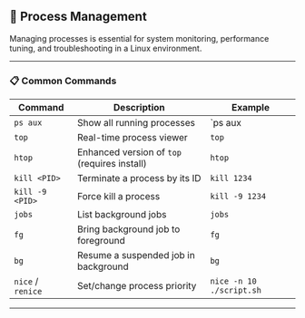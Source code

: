 ## 🧠 Process Management

Managing processes is essential for system monitoring, performance tuning, and troubleshooting in a Linux environment.

---

### 📋 Common Commands

| Command               | Description                              | Example                              |
|------------------------|------------------------------------------|--------------------------------------|
| `ps aux`              | Show all running processes                | `ps aux | grep nginx`                |
| `top`                 | Real-time process viewer                  | `top`                                |
| `htop`                | Enhanced version of `top` (requires install) | `htop`                           |
| `kill <PID>`          | Terminate a process by its ID             | `kill 1234`                          |
| `kill -9 <PID>`       | Force kill a process                      | `kill -9 1234`                       |
| `jobs`                | List background jobs                      | `jobs`                               |
| `fg`                  | Bring background job to foreground        | `fg`                                 |
| `bg`                  | Resume a suspended job in background      | `bg`                                 |
| `nice` / `renice`     | Set/change process priority               | `nice -n 10 ./script.sh`             |

---



